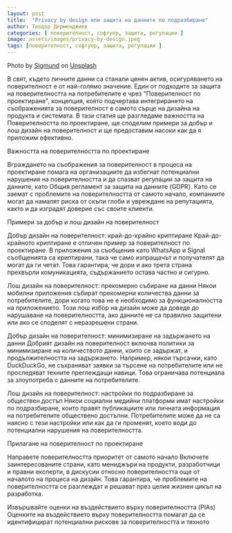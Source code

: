 ```yaml
---
layout: post
title:  "Privacy by design или защита на данните по подразбиране"
author: Теодор Дерменджиев
categories: [ поверителност, софтуер, защита, регулации ]
image: assets/images/privacy-by-design.jpeg
tags: [поверителност, софтуер, защита, регулации ]
---
```


Photo by <a href="https://unsplash.com/@sigmund?utm_source=unsplash&utm_medium=referral&utm_content=creditCopyText">Sigmund</a> on <a href="https://unsplash.com/s/photos/schema?utm_source=unsplash&utm_medium=referral&utm_content=creditCopyText">Unsplash</a>
  

В свят, където личните данни са станали ценен актив, осигуряването на поверителност е от най-голямо значение. Един от подходите за защита на поверителността на потребителите е чрез "Поверителност по проектиране", концепция, която подчертава интегрирането на съображенията за поверителност в самото сърце на дизайна на продукта и системата. В тази статия ще разгледаме важността на Поверителността по проектиране, ще споделим примери за добър и лош дизайн на поверителност и ще предоставим насоки как да я приложим ефективно.

Важността на поверителността по проектиране

Вграждането на съображения за поверителност в процеса на проектиране помага на организациите да избегнат потенциални нарушения на поверителността и да спазват регулации за защита на данните, като Общия регламент за защита на данните (GDPR). Като се заемат с проблемите на поверителността от самото начало, компаниите могат да намалят риска от скъпи глоби и увреждане на репутацията, както и да изградят доверие със своите клиенти.

Примери за добър и лош дизайн на поверителност

Добър дизайн на поверителност: край-до-крайно криптиране
Край-до-крайното криптиране е отличен пример за поверителност по проектиране. В приложения за съобщения като WhatsApp и Signal съобщенията са криптирани, така че само изпращачът и получателят да могат да ги четат. Това гарантира, че дори и ако трета страна прехвърли комуникацията, съдържанието остава частно и сигурно.

Лош дизайн на поверителност: прекомерно събиране на данни
Някои мобилни приложения събират прекомерни количества данни за потребителите, дори когато това не е необходимо за функционалността на приложението. Този лош избор на дизайн може да доведе до нарушаване на поверителността, ако данните не са правилно защитени или ако се споделят с неразрешени страни.

Добър дизайн на поверителност: минимизиране на задържането на данни
Добрият дизайн на поверителност включва политики за минимизиране на количеството данни, които се задържат, и продължителността на задържането. Например, някои търсачки, като DuckDuckGo, не съхраняват заявки за търсене на потребителите или не проследяват техните преглеждащи навици. Това ограничава потенциала за злоупотреба с данните на потребителите.

Лош дизайн на поверителност: настройки по подразбиране за обществен достъп
Някои социални медийни платформи имат настройки по подразбиране, които правят публикациите или личната информация на потребителите обществено достъпни. Потребителите може да не са наясно с тези настройки или как да ги променят, което води до потенциални нарушения на поверителността.

Прилагане на поверителност по проектиране

Направете поверителността приоритет от самото начало
Включете заинтересованите страни, като мениджъри на продукти, разработчици и правни експерти, в дискусии относно поверителността още от началото на процеса на дизайн. Това гарантира, че проблемите на поверителността се разглеждат и решават през целия жизнен цикъл на разработка.

Извършвайте оценки на въздействието върху поверителността (PIAs)
Оценките на въздействието върху поверителността помагат да се идентифицират потенциални рискове за поверителността и тяхното